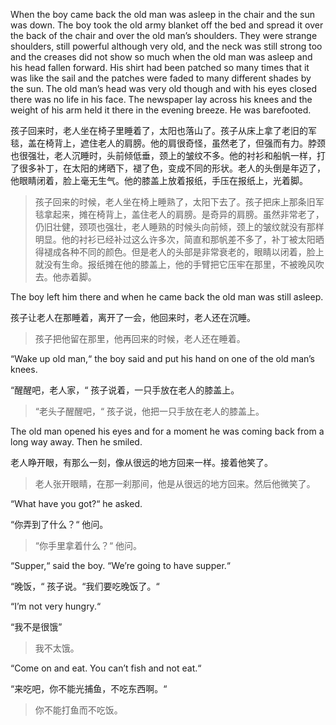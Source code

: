 
When the boy came back the old man was asleep in the chair and the sun was down. The boy took the old army blanket off the bed and spread it over the back of the chair and over the old man’s shoulders. They were strange shoulders, still powerful although very old, and the neck was still strong too and the creases did not show so much when the old man was asleep and his head fallen forward. His shirt had been patched so many times that it was like the sail and the patches were faded to many different shades by the sun. The old man’s head was very old though and with his eyes closed there was no life in his face. The newspaper lay across his knees and the weight of his arm held it there in the evening breeze. He was barefooted.

孩子回来时，老人坐在椅子里睡着了，太阳也落山了。孩子从床上拿了老旧的军毯，盖在椅背上，遮住老人的肩膀。他的肩很奇怪，虽然老了，但强而有力。脖颈也很强壮，老人沉睡时，头前倾低垂，颈上的皱纹不多。他的衬衫和船帆一样，打了很多补丁，在太阳的烤晒下，褪了色，变成不同的形状。老人的头倒是年迈了，他眼睛闭着，脸上毫无生气。他的膝盖上放着报纸，手压在报纸上，光着脚。

> 孩子回来的时候，老人坐在椅上睡熟了，太阳下去了。孩子把床上那条旧军毯拿起来，摊在椅背上，盖住老人的肩膀。是奇异的肩膀。虽然非常老了，仍旧壮健，颈项也强壮，老人睡熟的时候头向前倾，颈上的皱纹就没有那样明显。他的衬衫已经补过这么许多次，简直和那帆差不多了，补丁被太阳晒得褪成各种不同的颜色。但是老人的头部是非常衰老的，眼睛以闭着，脸上就没有生命。报纸摊在他的膝盖上，他的手臂把它压牢在那里，不被晚风吹去。他赤着脚。

The boy left him there and when he came back the old man was still asleep.

孩子让老人在那睡着，离开了一会，他回来时，老人还在沉睡。

 > 孩子把他留在那里，他再回来的时候，老人还在睡着。

“Wake up old man,“ the boy said and put his hand on one of the old man’s knees.

“醒醒吧，老人家，“ 孩子说着，一只手放在老人的膝盖上。

> “老头子醒醒吧，“ 孩子说，他把一只手放在老人的膝盖上。

The old man opened his eyes and for a moment he was coming back from a long way away. Then he smiled.

老人睁开眼，有那么一刻，像从很远的地方回来一样。接着他笑了。

> 老人张开眼睛，在那一刹那间，他是从很远的地方回来。然后他微笑了。

“What have you got?“ he asked.

“你弄到了什么？“ 他问。

> “你手里拿着什么？“ 他问。

“Supper,“ said the boy. “We’re going to have supper.“

“晚饭，“ 孩子说。“我们要吃晚饭了。“

“I’m not very hungry.“

“我不是很饿”

> 我不太饿。

“Come on and eat. You can’t fish and not eat.“

“来吃吧，你不能光捕鱼，不吃东西啊。“

> 你不能打鱼而不吃饭。
